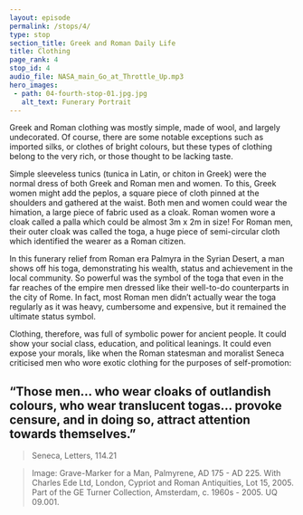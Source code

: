 ```yaml
---
layout: episode
permalink: /stops/4/
type: stop
section_title: Greek and Roman Daily Life 
title: Clothing
page_rank: 4
stop_id: 4
audio_file: NASA_main_Go_at_Throttle_Up.mp3
hero_images:
 - path: 04-fourth-stop-01.jpg.jpg
   alt_text: Funerary Portrait
---
```


Greek and Roman clothing was mostly simple, made of wool, and largely undecorated. Of course, there are some notable exceptions such as imported silks, or clothes of bright colours, but these types of clothing belong to the very rich, or those thought to be lacking taste. 

Simple sleeveless tunics (tunica in Latin, or chiton in Greek) were the normal dress of both Greek and Roman men and women. To this, Greek women might add the peplos, a square piece of cloth pinned at the shoulders and gathered at the waist. Both men and women could wear the himation, a large piece of fabric used as a cloak. Roman women wore a cloak called a palla which could be almost 3m x 2m in size! For Roman men, their outer cloak was called the toga, a huge piece of semi-circular cloth which identified the wearer as a Roman citizen. 

In this funerary relief from Roman era Palmyra in the Syrian Desert, a man shows off his toga, demonstrating his wealth, status and achievement in the local community. So powerful was the symbol of the toga that even in the far reaches of the empire men dressed like their well-to-do counterparts in the city of Rome. In fact, most Roman men didn’t actually wear the toga regularly as it was heavy, cumbersome and expensive, but it remained the ultimate status symbol. 

Clothing, therefore, was full of symbolic power for ancient people. It could show your social class, education, and political leanings. It could even expose your morals, like when the Roman statesman and moralist Seneca criticised men who wore exotic clothing for the purposes of self-promotion: 

## “Those men… who wear cloaks of outlandish colours, who wear translucent togas… provoke censure, and in doing so, attract attention towards themselves.”
> Seneca, Letters, 114.21

> Image: Grave-Marker for a Man, Palmyrene, AD 175 - AD 225. With Charles Ede Ltd, London, Cypriot and Roman Antiquities, Lot 15, 2005. Part of the GE Turner Collection, Amsterdam, c. 1960s - 2005. UQ 09.001. 
